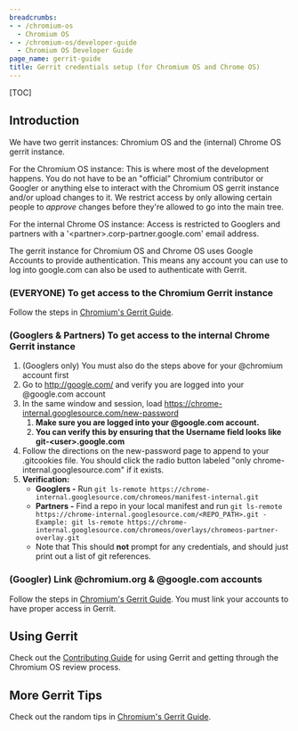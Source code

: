 ```yaml
---
breadcrumbs:
- - /chromium-os
  - Chromium OS
- - /chromium-os/developer-guide
  - Chromium OS Developer Guide
page_name: gerrit-guide
title: Gerrit credentials setup (for Chromium OS and Chrome OS)
---
```


[TOC]

## Introduction

We have two gerrit instances: Chromium OS and the (internal) Chrome OS gerrit
instance.

For the Chromium OS instance: This is where most of the development happens. You
do not have to be an "official" Chromium contributor or Googler or anything else
to interact with the Chromium OS gerrit instance and/or upload changes to it. We
restrict access by only allowing certain people to *approve* changes before
they're allowed to go into the main tree.

For the internal Chrome OS instance: Access is restricted to Googlers and
partners with a '&lt;partner&gt;.corp-partner.google.com' email address.

The gerrit instance for Chromium OS and Chrome OS uses Google Accounts to
provide authentication. This means any account you can use to log into
google.com can also be used to authenticate with Gerrit.

### (EVERYONE) To get access to the Chromium Gerrit instance

Follow the steps in [Chromium's Gerrit Guide](/developers/gerrit-guide).

### (Googlers & Partners) To get access to the internal Chrome Gerrit instance

1.  (Googlers only) You must also do the steps above for your @chromium
            account first
2.  Go to <http://google.com/> and verify you are logged into your
            @google.com account
3.  In the same window and session, load
            <https://chrome-internal.googlesource.com/new-password>
    1.  **Make sure you are logged into your @google.com account.**
    2.  **You can verify this by ensuring that the Username field looks
                like git-&lt;user&gt;.google.com**
4.  Follow the directions on the new-password page to append to your
            .gitcookies file. You should click the radio button labeled "only
            chrome-internal.googlesource.com" if it exists.
5.  **Verification:**
    *   **Googlers -** Run `git ls-remote
                https://chrome-internal.googlesource.com/chromeos/manifest-internal.git`
    *   **Partners -** Find a repo in your local manifest and run `git
                ls-remote
                https://chrome-internal.googlesource.com/<REPO_PATH>.git -
                Example: git ls-remote
                https://chrome-internal.googlesource.com/chromeos/overlays/chromeos-partner-overlay.git`
    *   Note that This should **not** prompt for any credentials, and
                should just print out a list of git references.

### (Googler) Link @chromium.org & @google.com accounts

Follow the steps in [Chromium's Gerrit Guide](/developers/gerrit-guide). You
must link your accounts to have proper access in Gerrit.

## **Using Gerrit**

Check out the [Contributing
Guide](https://chromium.googlesource.com/chromiumos/docs/+/HEAD/contributing.md)
for using Gerrit and getting through the Chromium OS review process.

## More Gerrit Tips

Check out the random tips in [Chromium's Gerrit
Guide](/developers/gerrit-guide).
